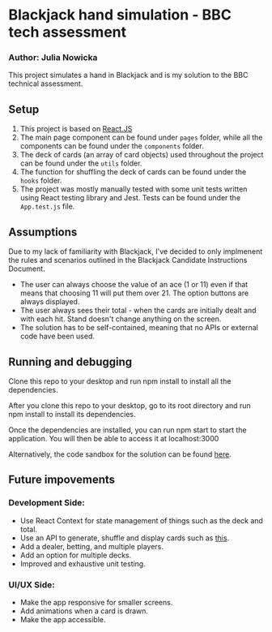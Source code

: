 # Blackjack hand simulation - BBC tech assessment 

### Author: Julia Nowicka
This project simulates a hand in Blackjack and is my solution to the BBC technical assessment. 

## Setup

1. This project is based on [React.JS](https://reactjs.org/)
2. The main page component can be found under `pages` folder, while all the components can be found under the `components` folder. 
3. The deck of cards (an array of card objects) used throughout the project can be found under the `utils` folder. 
4. The function for shuffling the deck of cards can be found under the `hooks` folder.
5. The project was mostly manually tested with some unit tests written using React testing library and Jest. Tests can be found under the `App.test.js` file. 

## Assumptions 

Due to my lack of familiarity with Blackjack, I've decided to only implmenent the rules and scenarios outlined in the Blackjack Candidate Instructions Document. 

- The user can always choose the value of an ace (1 or 11) even if that means that choosing 11 will put them over 21. The option buttons are always displayed.
- The user always sees their total - when the cards are initially dealt and with each hit. Stand doesn't change anything on the screen. 
- The solution has to be self-contained, meaning that no APIs or external code have been used. 

## Running and debugging

Clone this repo to your desktop and run npm install to install all the dependencies.

After you clone this repo to your desktop, go to its root directory and run npm install to install its dependencies.

Once the dependencies are installed, you can run npm start to start the application. You will then be able to access it at localhost:3000

Alternatively, the code sandbox for the solution can be found [here](https://codesandbox.io/s/github/julianowic/blackjack).

## Future impovements

### Development Side: 
- Use React Context for state management of things such as the deck and total. 
- Use an API to generate, shuffle and display cards such as [this](https://www.deckofcardsapi.com/). 
- Add a dealer, betting, and multiple players. 
- Add an option for multiple decks. 
- Improved and exhaustive unit testing. 

### UI/UX Side: 
- Make the app responsive for smaller screens. 
- Add animations when a card is drawn. 
- Make the app accessible. 


